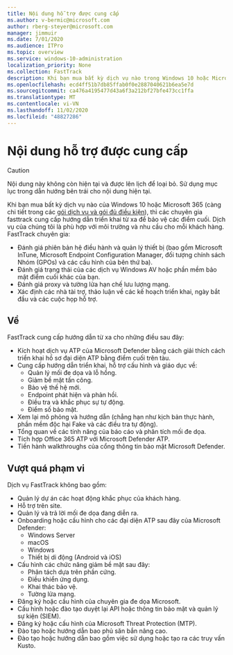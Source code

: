 ```yaml
---
title: Nội dung hỗ trợ được cung cấp
ms.author: v-bermic@microsoft.com
author: rberg-steyer@microsoft.com
manager: jimmuir
ms.date: 7/01/2020
ms.audience: ITPro
ms.topic: overview
ms.service: windows-10-administration
localization_priority: None
ms.collection: FastTrack
description: Khi bạn mua bất kỳ dịch vụ nào trong Windows 10 hoặc Microsoft 365, các chuyên gia FastTrack đều cung cấp hướng dẫn triển khai từ xa để bảo vệ các điểm cuối. Dịch vụ của chúng tôi là phù hợp với môi trường và nhu cầu cho mỗi khách hàng.
ms.openlocfilehash: ecd4ff51b7db85ffab0f0e2887040621b6ea5e7d
ms.sourcegitcommit: ca476a4195477d43a6f3a212bf27bfe473cc1ffa
ms.translationtype: MT
ms.contentlocale: vi-VN
ms.lasthandoff: 11/02/2020
ms.locfileid: "48827286"
---
```

# <a name="assistance-offered"></a>Nội dung hỗ trợ được cung cấp  

> [!CAUTION]
> Nội dung này không còn hiện tại và được lên lịch để loại bỏ. Sử dụng mục lục trong dẫn hướng bên trái cho nội dung hiện tại.

Khi bạn mua bất kỳ dịch vụ nào của Windows 10 hoặc Microsoft 365 (càng chi tiết trong các [gói dịch vụ và gói đủ điều kiện](M365-eligible-services-and-plans.md)), thì các chuyên gia fasttrack cung cấp hướng dẫn triển khai từ xa để bảo vệ các điểm cuối. Dịch vụ của chúng tôi là phù hợp với môi trường và nhu cầu cho mỗi khách hàng. FastTrack chuyên gia:
- Đánh giá phiên bản hệ điều hành và quản lý thiết bị (bao gồm Microsoft InTune, Microsoft Endpoint Configuration Manager, đối tượng chính sách Nhóm (GPOs) và các cấu hình của bên thứ ba).
- Đánh giá trạng thái của các dịch vụ Windows AV hoặc phần mềm bảo mật điểm cuối khác của bạn.
- Đánh giá proxy và tường lửa hạn chế lưu lượng mạng.
- Xác định các nhà tài trợ, thảo luận về các kế hoạch triển khai, ngày bắt đầu và các cuộc họp hỗ trợ.

## <a name="assistance"></a>Về

FastTrack cung cấp hướng dẫn từ xa cho những điều sau đây:
- Kích hoạt dịch vụ ATP của Microsoft Defender bằng cách giải thích cách triển khai hồ sơ đại diện ATP bằng điểm cuối trên tàu.
- Cung cấp hướng dẫn triển khai, hỗ trợ cấu hình và giáo dục về:
    - Quản lý mối đe dọa và lỗ hổng.
    - Giảm bề mặt tấn công.
    - Bảo vệ thế hệ mới.
    - Endpoint phát hiện và phản hồi.
    - Điều tra và khắc phục sự tự động.
    - Điểm số bảo mật.
- Xem lại mô phỏng và hướng dẫn (chẳng hạn như kịch bản thực hành, phần mềm độc hại Fake và các điều tra tự động).
- Tổng quan về các tính năng của báo cáo và phân tích mối đe dọa.
- Tích hợp Office 365 ATP với Microsoft Defender ATP.
- Tiến hành walkthroughs của cổng thông tin bảo mật Microsoft Defender.

## <a name="out-of-scope"></a>Vượt quá phạm vi

Dịch vụ FastTrack không bao gồm:
- Quản lý dự án các hoạt động khắc phục của khách hàng.
- Hỗ trợ trên site.
- Quản lý và trả lời mối đe dọa đang diễn ra.
- Onboarding hoặc cấu hình cho các đại diện ATP sau đây của Microsoft Defender:
   - Windows Server
   - macOS
   - Windows
   - Thiết bị di động (Android và iOS)
- Cấu hình các chức năng giảm bề mặt sau đây:
    - Phân tách dựa trên phần cứng.
    - Điều khiển ứng dụng.
    - Khai thác bảo vệ.
    - Tường lửa mạng.
- Đăng ký hoặc cấu hình của chuyên gia đe dọa Microsoft.
- Cấu hình hoặc đào tạo duyệt lại API hoặc thông tin bảo mật và quản lý sự kiện (SIEM).
- Đăng ký hoặc cấu hình của Microsoft Threat Protection (MTP).
- Đào tạo hoặc hướng dẫn bao phủ săn bắn nâng cao.
- Đào tạo hoặc hướng dẫn bao gồm việc sử dụng hoặc tạo ra các truy vấn Kusto.
